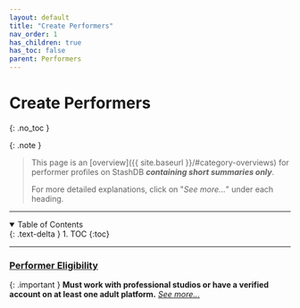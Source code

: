 ```yaml
---
layout: default
title: "Create Performers"
nav_order: 1
has_children: true
has_toc: false
parent: Performers
---
```


# Create Performers
{: .no_toc }

{: .note }
>
> This page is an [overview]({{ site.baseurl }}/#category-overviews) for performer profiles on StashDB ***containing short summaries only***.
> 
> For more detailed explanations, click on "*See more...*" under each heading.

***

<details open markdown="block">
  <summary>
    Table of Contents
  </summary>
  {: .text-delta }
1. TOC
{:toc}
</details>

***

### [Performer Eligibility](performer-eligibility)

{: .important }
**Must work with professional studios or have a verified account on at least one adult platform.** *[See more...](performer-eligibility)*
